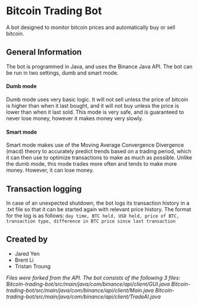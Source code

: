 # Bitcoin Trading Bot
A bot designed to monitor bitcoin prices and automatically buy or sell bitcoin. 

## General Information
The bot is programmed in Java, and uses the Binance Java API. 
The bot can be run in two settings, dumb and smart mode. 

#### Dumb mode
Dumb mode uses very basic logic. It will not sell unless the price of bitcoin is higher than when it last bought, and it will not buy unless the price is lower than when it last sold. This mode is very safe, and is guaranteed to never lose money, however it makes money very slowly. 

#### Smart mode
Smart mode makes use of the Moving Average Convergence Divergence (macd) theory to accurately predict trends based on a trading period, which it can then use to optimize transactions to make as much as possible. Unlike the dumb mode, this mode trades more often and tends to make more money. However, it can lose money. 

## Transaction logging
In case of an unexpected shutdown, the bot logs its transaction history in a .txt file so that it can be started again with relevant price history. The format for the log is as follows:
`day time, BTC held, USD held, price of BTC, transaction type, difference in BTC price since last transaction`

## Created by
- Jared Yen
- Brent Li
- Tristan Troung

*Files were forked from the API. The bot consists of the following 3 files: 
Bitcoin-trading-bot/src/main/java/com/binance/api/client/GUI.java
Bitcoin-trading-bot/src/main/java/com/binance/api/client/Main.java
Bitcoin-trading-bot/src/main/java/com/binance/api/client/TradeAI.java*
